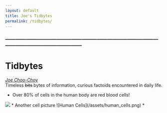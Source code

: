 ```yaml
---
layout: default
title: Joe's Tidbytes
permalink: /tidbytes/
---
```

<!-- <h1 class="mt-5" itemprop="name headline">{{ page.title | escape }}</h1> -->
<!-- <a href="#test_linked_text">Test link.</a> -->

### —————————————————————————————————————————————
# Tidbytes
<i><a href="https://jchooch.github.io/"> Joe Choo-Choy </a></i><br>
Timeless ~~bits~~ bytes of information, curious factoids encountered in daily life.
<br>
* Over 80% of cells in the human body are red blood cells! 
<img src="{{ /assets/human_cells.png }}" class="img-fluid rounded float-left"/>
* Another cell picture
![Human Cells](/assets/human_cells.png)
* 
